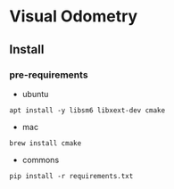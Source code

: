 # Visual Odometry


## Install

### pre-requirements
* ubuntu
```
apt install -y libsm6 libxext-dev cmake
```

* mac
```
brew install cmake
```

* commons
```
pip install -r requirements.txt
```



